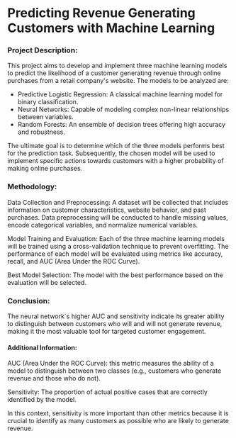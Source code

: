 # Predicting Revenue Generating Customers with Machine Learning

### Project Description:
This project aims to develop and implement three machine learning models to predict the likelihood of a customer generating revenue through online purchases from a retail company's website. The models to be analyzed are:

* Predictive Logistic Regression: A classical machine learning model for binary classification.
* Neural Networks: Capable of modeling complex non-linear relationships between variables.
* Random Forests: An ensemble of decision trees offering high accuracy and robustness.

The ultimate goal is to determine which of the three models performs best for the prediction task. Subsequently, the chosen model will be used to implement specific actions towards customers with a higher probability of making online purchases.

### Methodology:
Data Collection and Preprocessing: A dataset will be collected that includes information on customer characteristics, website behavior, and past purchases. Data preprocessing will be conducted to handle missing values, encode categorical variables, and normalize numerical variables.

Model Training and Evaluation: Each of the three machine learning models will be trained using a cross-validation technique to prevent overfitting. The performance of each model will be evaluated using metrics like accuracy, recall, and AUC (Area Under the ROC Curve).

Best Model Selection: The model with the best performance based on the evaluation will be selected.

### Conclusion:
The neural network´s higher AUC and sensitivity indicate its greater ability to distinguish between customers who will and will not generate revenue, making it the most valuable tool for targeted customer engagement.

#### Additional Information:
AUC (Area Under the ROC Curve): this metric measures the ability of a model to distinguish between two classes (e.g., customers who generate revenue and those who do not).

Sensitivity: The proportion of actual positive cases that are correctly identified by the model.

In this context, sensitivity is more important than other metrics because it is crucial to identify as many customers as possible who are likely to generate revenue.

